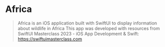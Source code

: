 # Africa
> Africa is an iOS application built with SwiftUI to display information about wildlife in Africa
> This app was developed with resources from SwiftUI Masterclass 2023 - iOS App Development & Swift: https://swiftuimasterclass.com
